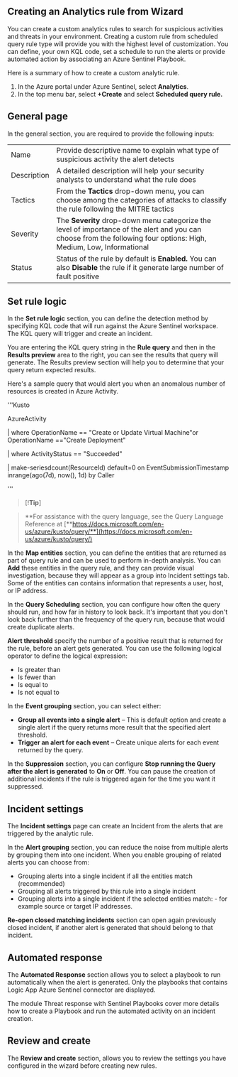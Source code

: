 ## Creating an Analytics rule from Wizard

You can create a custom analytics rules to search for suspicious activities and threats in your environment. Creating a custom rule from scheduled query rule type will provide you with the highest level of customization. You can define, your own KQL code, set a schedule to run the alerts or provide automated action by associating an Azure Sentinel Playbook.

Here is a summary of how to create a custom analytic rule.

1. In the Azure portal under Azure Sentinel, select  **Analytics**.
2. In the top menu bar, select  **+Create**  and select  **Scheduled query rule.**

## General page

In the general section, you are required to provide the following inputs:

|||
| --- | --- |
| Name | Provide descriptive name to explain what type of suspicious activity the alert detects |
| Description | A detailed description will help your security analysts to understand what the rule does |
| Tactics | From the **Tactics** drop-down menu, you can choose among the categories of attacks to classify the rule following the MITRE tactics |
| Severity | The **Severity** drop-down menu categorize the level of importance of the alert and you can choose from the following four options: High, Medium, Low, Informational |
| Status | Status of the rule by default is **Enabled.** You can also **Disable** the rule if it generate large number of fault positive |

## Set rule logic

In the **Set rule logic** section, you can define the detection method by specifying KQL code that will run against the Azure Sentinel workspace. The KQL query will trigger and create an incident.

You are entering the KQL query string in the **Rule query** and then in the **Results preview** area to the right, you can see the results that query will generate. The Results preview section will help you to determine that your query return expected results.

Here&#39;s a sample query that would alert you when an anomalous number of resources is created in Azure Activity.

'''Kusto

AzureActivity

| where OperationName == &quot;Create or Update Virtual Machine&quot;or OperationName ==&quot;Create Deployment&quot;

| where ActivityStatus == &quot;Succeeded&quot;

| make-seriesdcount(ResourceId)  default=0 on EventSubmissionTimestamp inrange(ago(7d), now(), 1d) by Caller

'''

> [!**Tip**]

> **For assistance with the query language, see the Query Language Reference at [**https://docs.microsoft.com/en-us/azure/kusto/query/**](https://docs.microsoft.com/en-us/azure/kusto/query/)

In the  **Map entities**  section, you can define the entities that are returned as part of query rule and can be used to perform in-depth analysis. You can **Add** these entities in the query rule, and they can provide visual investigation, because they will appear as a group into Incident settings tab. Some of the entities can contains information that represents a user, host, or IP address.

In the **Query Scheduling** section, you can configure how often the query should run, and how far in history to look back. It&#39;s important that you don&#39;t look back further than the frequency of the query run, because that would create duplicate alerts.

**Alert threshold** specify the number of a positive result that is returned for the rule, before an alert gets generated. You can use the following logical operator to define the logical expression:

- Is greater than
- Is fewer than
- Is equal to
- Is not equal to

In the **Event grouping** section, you can select either:

- **Group all events into a single alert** – This is default option and create a single alert if the query returns more result that the specified alert threshold.
- **Trigger an alert for each event** – Create unique alerts for each event returned by the query.

In the **Suppression** section, you can configure **Stop running the Query after the alert is generated** to  **On**  or  **Off**. You can pause the creation of additional incidents if the rule is triggered again for the time you want it suppressed.

## Incident settings

The **Incident settings** page can create an Incident from the alerts that are triggered by the analytic rule.

In the **Alert grouping** section, you can reduce the noise from multiple alerts by grouping them into one incident. When you enable grouping of related alerts you can choose from:

- Grouping alerts into a single incident if all the entities match (recommended)
- Grouping all alerts triggered by this rule into a single incident
- Grouping alerts into a single incident if the selected entities match: - for example source or target IP addresses.

**Re-open closed matching incidents** section can open again previously closed incident, if another alert is generated that should belong to that incident.

## Automated response

The **Automated Response** section allows you to select a playbook to run automatically when the alert is generated. Only the playbooks that contains Logic App Azure Sentinel connector are displayed.

The module Threat response with Sentinel Playbooks cover more details how to create a Playbook and run the automated activity on an incident creation.

## Review and create

The **Review and create** section, allows you to review the settings you have configured in the wizard before creating new rules.
